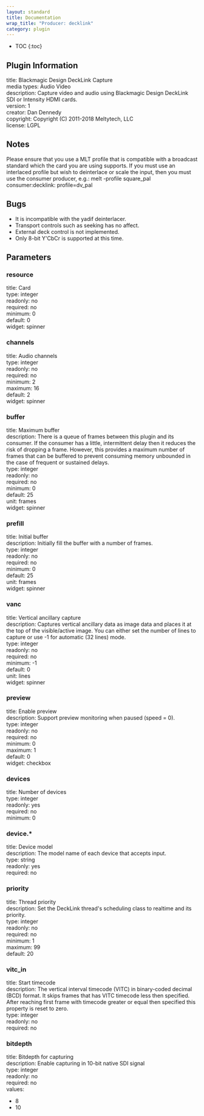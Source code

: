 ```yaml
---
layout: standard
title: Documentation
wrap_title: "Producer: decklink"
category: plugin
---
```

* TOC
{:toc}

## Plugin Information

title: Blackmagic Design DeckLink Capture  
media types:
Audio  Video  
description: Capture video and audio using Blackmagic Design DeckLink SDI or Intensity HDMI cards.  
version: 1  
creator: Dan Dennedy  
copyright: Copyright (C) 2011-2018 Meltytech, LLC  
license: LGPL  

## Notes

Please ensure that you use a MLT profile that is compatible with a broadcast standard which the card you are using supports. If you must use an interlaced profile but wish to deinterlace or scale the input, then you must use the consumer producer, e.g.: melt -profile square_pal consumer:decklink: profile=dv_pal

## Bugs

* It is incompatible with the yadif deinterlacer.
* Transport controls such as seeking has no affect.
* External deck control is not implemented.
* Only 8-bit Y'CbCr is supported at this time.


## Parameters

### resource

title: Card    
type: integer  
readonly: no  
required: no  
minimum: 0  
default: 0  
widget: spinner  

### channels

title: Audio channels    
type: integer  
readonly: no  
required: no  
minimum: 2  
maximum: 16  
default: 2  
widget: spinner  

### buffer

title: Maximum buffer    
description:
There is a queue of frames between this plugin and its consumer. If the consumer has a little, intermittent delay then it reduces the risk of dropping a frame. However, this provides a maximum number of frames that can be buffered to prevent consuming memory unbounded in the case of frequent or sustained delays.  
type: integer  
readonly: no  
required: no  
minimum: 0  
default: 25  
unit: frames  
widget: spinner  

### prefill

title: Initial buffer    
description:
Initially fill the buffer with a number of frames.  
type: integer  
readonly: no  
required: no  
minimum: 0  
default: 25  
unit: frames  
widget: spinner  

### vanc

title: Vertical ancillary capture    
description:
Captures vertical ancillary data as image data and places it at the top of the visible/active image. You can either set the number of lines to capture or use -1 for automatic (32 lines) mode.  
type: integer  
readonly: no  
required: no  
minimum: -1  
default: 0  
unit: lines  
widget: spinner  

### preview

title: Enable preview    
description:
Support preview monitoring when paused (speed = 0).  
type: integer  
readonly: no  
required: no  
minimum: 0  
maximum: 1  
default: 0  
widget: checkbox  

### devices

title: Number of devices    
type: integer  
readonly: yes  
required: no  
minimum: 0  

### device.*

title: Device model    
description:
The model name of each device that accepts input.  
type: string  
readonly: yes  
required: no  

### priority

title: Thread priority    
description:
Set the DeckLink thread&#39;s scheduling class to realtime and its priority.  
type: integer  
readonly: no  
required: no  
minimum: 1  
maximum: 99  
default: 20  

### vitc_in

title: Start timecode    
description:
The vertical interval timecode (VITC) in binary-coded decimal (BCD) format. It skips frames that has VITC timecode less then specified. After reaching first frame with timecode greater or equal then specified this property is reset to zero.  
type: integer  
readonly: no  
required: no  

### bitdepth

title: Bitdepth for capturing    
description:
Enable capturing in 10-bit native SDI signal  
type: integer  
readonly: no  
required: no  
values:  

* 8
* 10

